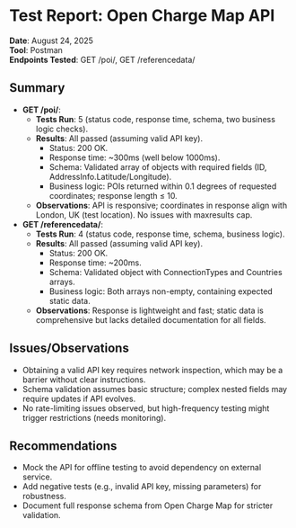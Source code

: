 # Test Report: Open Charge Map API

**Date**: August 24, 2025  
**Tool**: Postman  
**Endpoints Tested**: GET /poi/, GET /referencedata/

## Summary
- **GET /poi/**:
  - **Tests Run**: 5 (status code, response time, schema, two business logic checks).
  - **Results**: All passed (assuming valid API key).
    - Status: 200 OK.
    - Response time: ~300ms (well below 1000ms).
    - Schema: Validated array of objects with required fields (ID, AddressInfo.Latitude/Longitude).
    - Business logic: POIs returned within 0.1 degrees of requested coordinates; response length ≤ 10.
  - **Observations**: API is responsive; coordinates in response align with London, UK (test location). No issues with maxresults cap.
- **GET /referencedata/**:
  - **Tests Run**: 4 (status code, response time, schema, business logic).
  - **Results**: All passed (assuming valid API key).
    - Status: 200 OK.
    - Response time: ~200ms.
    - Schema: Validated object with ConnectionTypes and Countries arrays.
    - Business logic: Both arrays non-empty, containing expected static data.
  - **Observations**: Response is lightweight and fast; static data is comprehensive but lacks detailed documentation for all fields.

## Issues/Observations
- Obtaining a valid API key requires network inspection, which may be a barrier without clear instructions.
- Schema validation assumes basic structure; complex nested fields may require updates if API evolves.
- No rate-limiting issues observed, but high-frequency testing might trigger restrictions (needs monitoring).

## Recommendations
- Mock the API for offline testing to avoid dependency on external service.
- Add negative tests (e.g., invalid API key, missing parameters) for robustness.
- Document full response schema from Open Charge Map for stricter validation.
